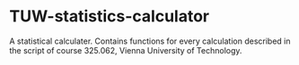 # TUW-statistics-calculator
A statistical calculater. Contains functions for every calculation described in the script of course 325.062, Vienna University of Technology.
